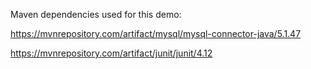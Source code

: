 Maven dependencies used for this demo: 

https://mvnrepository.com/artifact/mysql/mysql-connector-java/5.1.47

https://mvnrepository.com/artifact/junit/junit/4.12
